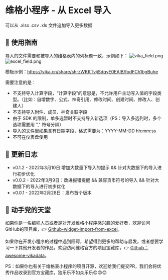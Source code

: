 # 维格小程序 - 从 Excel 导入

可以从 .xlsx .csv .xls 文件追加导入更多数据

## 📄 使用指南

导入的文件需要和被导入的维格表内的列标题一致，示例如下：
![vika_field.png](https://oss.xukecheng.tech/image/png/1646017424.png)
![excel_field.png](https://oss.xukecheng.tech/image/png/1646709258.png)

模板示例：https://vika.cn/share/shrzWKKTvijSdqyE0EAlB/fodFCh1bgBuhe

需要注意的是：
- 不支持导入计算字段，“计算字段”的意思是，不允许用户主动写入值的字段类型。（比如：自增数字、公式、神奇引用、修改时间、创建时间、修改人、创建人）
- 不支持导入附件、成员、神奇关联字段
- 由于 SDK 的限制，单多选暂时不支持导入新选项（PS：导入多选列时，多个选项需要用 "," 符号分隔）
- 导入的文件里如果含有日期字段，格式需要为：YYYY-MM-DD hh:mm:ss 
- 不可在仪表盘使用
## 🎯 更新日志

- v0.1.2 - 2022年3月10日 增加大数量下导入的提示 && 针对大数据下的导入进行初步优化
- v0.0.2 - 2022年3月9日：改进报错提醒 && 兼容货币符号的导入 && 针对大数据下的导入进行初步优化
- v0.0.1 - 2022年2月28日：发布首个版本

## 🌈 动手党的天堂

如果你是一名编程人员或者是对开发维格小程序感兴趣的爱好者，欢迎访问GitHub的项目库，👉 [Github-widget-import-from-excel](https://github.com/xukecheng/widget-import-from-excel)。

如果你在开发小程序的过程中遇到阻碍，希望得到更多的帮助与启发，或者想要学习一下其他开发者的作品，欢迎访问维格官方的项目宝藏库，👉 [Github：awesome-vikadata](https://github.com/vikadata/awesome-vikadata)。

PS：如果你也有关于维格表小程序的项目开源，欢迎给我们提交PR，我们会将优秀作品收录到官方宝藏库，独乐乐不如众乐乐😍😍😍

